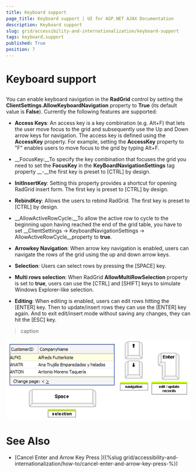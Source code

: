 ```yaml
---
title: Keyboard support
page_title: Keyboard support | UI for ASP.NET AJAX Documentation
description: Keyboard support
slug: grid/accessibility-and-internationalization/keyboard-support
tags: keyboard,support
published: True
position: 7
---
```


# Keyboard support



## 

You can enable keyboard navigation in the __RadGrid__ control by setting the __ClientSettings.AllowKeyboardNavigation__ property to __True__ (its default value is __False__). Currently the following features are supported:

* __Access Keys__: An access key is a key combination (e.g. Alt+F) that lets the user move focus to the grid and subsequently use the Up and Down arrow keys for navigation. The access key is defined using the __AccessKey__ property. For example, setting the __AccessKey__ property to "F" enables users to move focus to the grid by typing Alt+F.

* __FocusKey:__To specify the key combination that focuses the grid you need to set the __FocusKey__ in the __KeyBoardNavigationSettings__ tag property __-__the first key is preset to [CTRL] by design.

* __InitInsertKey__: Setting this property provides a shortcut for opening RadGrid insert form. The first key is preset to [CTRL] by design.

* __RebindKey__: Allows the users to rebind RadGrid. The first key is preset to [CTRL] by design.

* __AllowActiveRowCycle:__To allow the active row to cycle to the beginning upon having reached the end of the grid table, you have to set __ClientSettings -> KeyboardNavigationSettings -> AllowActiveRowCycle__property to __true__.

* __Arrowkey Navigation__: When arrow key navigation is enabled, users can navigate the rows of the grid using the up and down arrow keys.

* __Selection__: Users can select rows by pressing the [SPACE] key.

* __Multi rows selection__: When RadGrid __AllowMultiRowSelection__ property is set to __true__, users can use the [CTRL] and [SHIFT] keys to simulate Windows Explorer-like selection.

* __Editing__: When editing is enabled, users can edit rows hitting the [ENTER] key. Then to update/insert rows they can use the [ENTER] key again. And to exit edit/insert mode without saving any changes, they can hit the [ESC] key.
>caption 

![Arrowkey Navigation ](images/grd_KeyboardNavigation1.png)

# See Also

 * [Cancel Enter and Arrow Key Press ]({%slug grid/accessibility-and-internationalization/how-to/cancel-enter-and-arrow-key-press-%})
